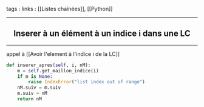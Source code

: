 tags : 
links : [[Listes chaînées]], [[Python]]

****

<h2 style="text-align: center;"> Inserer à un élément à un indice i dans une LC </h2>

****

appel à [[Avoir l'element à l'indice i de la LC]]

```python
def inserer_apres(self, i, nM):
	m = self.get_maillon_indice(i)
	if m is None:
		raise IndexError("list index out of range")
	nM.suiv = m.suiv
	m.suiv = nM
	return nM
```